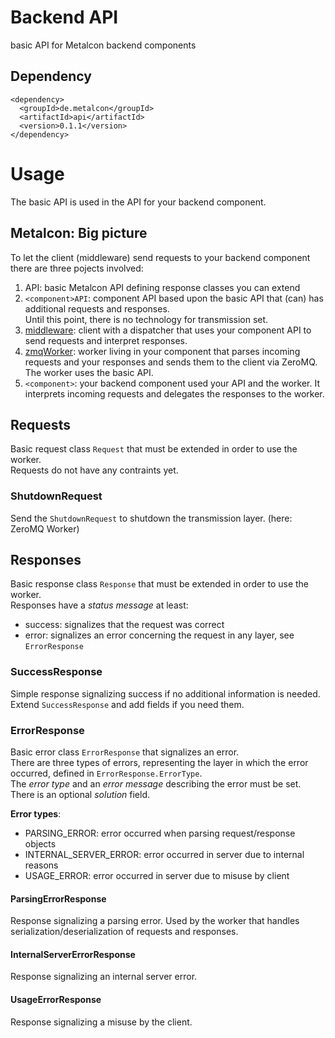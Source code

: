 # Backend API

basic API for Metalcon backend components

## Dependency

    <dependency>
      <groupId>de.metalcon</groupId>
      <artifactId>api</artifactId>
      <version>0.1.1</version>
    </dependency>

# Usage

The basic API is used in the API for your backend component.  

## Metalcon: Big picture

To let the client (middleware) send requests to your backend component there are three pojects involved:

1. API: basic Metalcon API defining response classes you can extend
2. `<component>API`: component API based upon the basic API that (can) has additional requests and responses.  
   Until this point, there is no technology for transmission set.
3. [middleware](../../../middleware): client with a dispatcher that uses your component API to send requests and interpret responses.
4. [zmqWorker](../../../zmqWorker): worker living in your component that parses incoming requests and your responses and sends them to the client via ZeroMQ. The worker uses the basic API.
5. `<component>`: your backend component used your API and the worker. It interprets incoming requests and delegates the responses to the worker.

## Requests

Basic request class `Request` that must be extended in order to use the worker.  
Requests do not have any contraints yet.

### ShutdownRequest

Send the `ShutdownRequest` to shutdown the transmission layer. (here: ZeroMQ Worker)

## Responses

Basic response class `Response` that must be extended in order to use the worker.  
Responses have a *status message* at least:
* success: signalizes that the request was correct
* error: signalizes an error concerning the request in any layer, see `ErrorResponse`

### SuccessResponse

Simple response signalizing success if no additional information is needed.  
Extend `SuccessResponse` and add fields if you need them.

### ErrorResponse

Basic error class `ErrorResponse` that signalizes an error.  
There are three types of errors, representing the layer in which the error occurred, defined in `ErrorResponse.ErrorType`.  
The *error type* and an *error message* describing the error must be set.  
There is an optional *solution* field.

**Error types**:
* PARSING_ERROR: error occurred when parsing request/response objects
* INTERNAL_SERVER_ERROR: error occurred in server due to internal reasons
* USAGE_ERROR: error occurred in server due to misuse by client

#### ParsingErrorResponse

Response signalizing a parsing error. Used by the worker that handles serialization/deserialization of requests and responses.  

#### InternalServerErrorResponse

Response signalizing an internal server error.

#### UsageErrorResponse

Response signalizing a misuse by the client.

